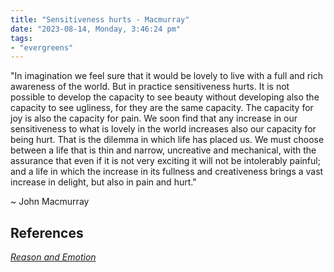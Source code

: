 ```yaml
---
title: "Sensitiveness hurts - Macmurray"
date: "2023-08-14, Monday, 3:46:24 pm"
tags:
- "evergreens"
---
```


"In imagination we feel sure that it would be lovely to live with a full and rich awareness of the world. But in practice sensitiveness hurts. It is not possible to develop the capacity to see beauty without developing also the capacity to see ugliness, for they are the same capacity. The capacity for joy is also the capacity for pain. We soon find that any increase in our sensitiveness to what is lovely in the world increases also our capacity for being hurt. That is the dilemma in which life has placed us. We must choose between a life that is thin and narrow, uncreative and mechanical, with the assurance that even if it is not very exciting it will not be intolerably painful; and a life in which the increase in its fullness and creativeness brings a vast increase in delight, but also in pain and hurt."

~ John Macmurray

## References

[_Reason and Emotion_](https://click.convertkit-mail4.com/4zu08m3gdrbeh56go9gswt3533l77/wnh2hghwvwrlr8s7/aHR0cHM6Ly9hbXpuLnRvLzNRamwwQ00=)